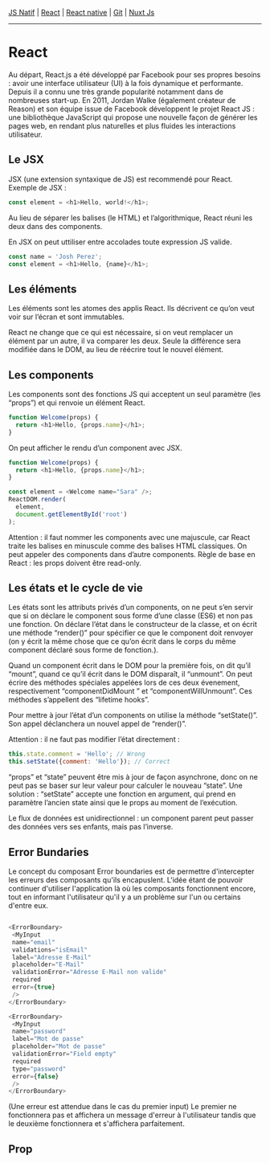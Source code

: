 [JS Natif](https://github.com/d0ganoo/Docs/blob/master/JS_Natif.md)   | [React](https://github.com/d0ganoo/Docs/blob/master/react.md) | [React native](https://github.com/d0ganoo/Docs/blob/master/react_native.md)  | [Git](https://github.com/d0ganoo/Docs/blob/master/git.md) | [Nuxt Js](https://github.com/d0ganoo/Docs/blob/master/nuxt.md)

* * * 

# React

Au départ, React.js a été développé par Facebook pour ses propres besoins : avoir une interface utilisateur (UI) à la fois dynamique et performante. Depuis il a connu une très grande popularité notamment dans de nombreuses start-up. En 2011, Jordan Walke (également créateur de Reason) et son équipe issue de Facebook développent le projet React JS : une bibliothèque JavaScript qui propose une nouvelle façon de générer les pages web, en rendant plus naturelles et plus fluides les interactions utilisateur.

Le JSX
---

JSX (une extension syntaxique de JS) est recommendé pour React. Exemple de JSX :  
```Javascript
const element = <h1>Hello, world!</h1>;
```


Au lieu de séparer les balises (le HTML) et l’algorithmique, React réuni les deux dans des components.

En JSX on peut uttiliser entre accolades toute expression JS valide.  
```Javascript
const name = 'Josh Perez';  
const element = <h1>Hello, {name}</h1>;
```

Les éléments
---

Les éléments sont les atomes des applis React. Ils décrivent ce qu’on veut voir sur l’écran et sont immutables.

React ne change que ce qui est nécessaire, si on veut remplacer un élément par un autre, il va comparer les deux. Seule la différence sera modifiée dans le DOM, au lieu de réécrire tout le nouvel élément.

Les components
---

Les components sont des fonctions JS qui acceptent un seul paramètre (les “props”) et qui renvoie un élément React.  
```Javascript
function Welcome(props) {  
  return <h1>Hello, {props.name}</h1>;  
}
```

On peut afficher le rendu d’un component avec JSX.  
```Javascript
function Welcome(props) {  
  return <h1>Hello, {props.name}</h1>;  
}

const element = <Welcome name="Sara" />;  
ReactDOM.render(  
  element,  
  document.getElementById('root')  
);
```

Attention : il faut nommer les components avec une majuscule, car React traite les balises en minuscule comme des balises HTML classiques.
On peut appeler des components dans d’autre components.
Règle de base en React : les props doivent être read-only.

Les états et le cycle de vie
---

Les états sont les attributs privés d’un components, on ne peut s’en servir que si on déclare le component sous forme d’une classe (ES6) et non pas une fonction. On déclare l’état dans le constructeur de la classe, et on écrit une méthode “render()” pour spécifier ce que le component doit renvoyer (on y écrit la même chose que ce qu’on écrit dans le corps du même component déclaré sous forme de fonction.).

Quand un component écrit dans le DOM pour la première fois, on dit qu’il “mount”, quand ce qu’il écrit dans le DOM disparaît, il “unmount”. On peut écrire des méthodes spéciales appelées lors de ces deux évenement, respectivement “componentDidMount
” et “componentWillUnmount”. Ces méthodes s’appellent des “lifetime hooks”.

Pour mettre à jour l’état d’un components on utilise la méthode “setState()”. Son appel déclanchera un nouvel appel de “render()”.

Attention : il ne faut pas modifier l’état directement :  
```Javascript
this.state.comment = 'Hello'; // Wrong  
this.setState({comment: 'Hello'}); // Correct
```


“props” et “state” peuvent être mis à jour de façon asynchrone, donc on ne peut pas se baser sur leur valeur pour calculer le nouveau “state”. Une solution : “setState” accepte une fonction en argument, qui prend en paramètre l’ancien state ainsi que le props au moment de l’exécution.

Le flux de données est unidirectionnel : un component parent peut passer des données vers ses enfants, mais pas l’inverse.

Error Bundaries
---

Le concept du composant Error boundaries est de permettre d'intercepter les erreurs des composants qu'ils encapuslent.
L'idée étant de pouvoir continuer d'utiliser l'application là où les composants fonctionnent encore, tout en informant l'utilisateur qu'il y a un problème sur l'un ou certains d'entre eux.

``` Javascript

<ErrorBoundary>
 <MyInput
 name="email"
 validations="isEmail"
 label="Adresse E-Mail"
 placeholder="E-Mail"
 validationError="Adresse E-Mail non valide"
 required
 error={true}
 />
</ErrorBoundary>

<ErrorBoundary>
 <MyInput
 name="password"
 label="Mot de passe"
 placeholder="Mot de passe"
 validationError="Field empty"
 required
 type="password"
 error={false}
 />
</ErrorBoundary>

```
(Une erreur est attendue dans le cas du premier input)
Le premier ne fonctionnera pas et affichera un message d'erreur à l'utilisateur tandis que le deuxième fonctionnera et s'affichera parfaitement.

Prop
---

